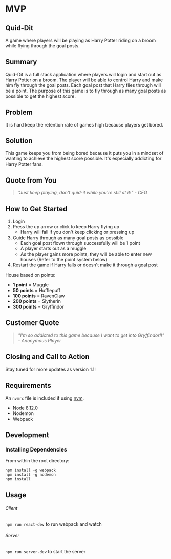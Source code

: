 # MVP #

## Quid-Dit ##

A game where players will be playing as Harry Potter riding on a broom while flying through the goal posts.

## Summary ##

Quid-Dit is a full stack application where players will login and start out as Harry Potter on a broom. The player will be able to control Harry and make him fly through the goal posts. Each goal post that Harry flies through will be a point. The purpose of this game is to fly through as many goal posts as possible to get the highest score.

## Problem ##

It is hard keep the retention rate of games high because players get bored.

## Solution ##

This game keeps you from being bored because it puts you in a mindset of wanting to achieve the highest score possible. It's especially addicting for Harry Potter fans.

## Quote from You ##
  > *"Just keep playing, don't quid-it while you're still at it!" - CEO*

## How to Get Started ##
  1) Login
  2) Press the up arrow or click to keep Harry flying up
      - Harry will fall if you don't keep clicking or pressing up
  3) Guide Harry through as many goal posts as possible
      - Each goal post flown through successfully will be 1 point
      - A player starts out as a muggle
      - As the player gains more points, they will be able to enter new houses (Refer to the point system below)
  4) Restart the game if Harry falls or doesn't make it through a goal post

  House based on points:

  - **1 point** = Muggle
  - **50 points** = Hufflepuff
  - **100 points** = RavenClaw
  - **200 points** = Slytherin
  - **300 points** = Gryffindor


## Customer Quote ##
  > *"I'm so addicted to this game because I want to get into Gryffindor!!" - Anonymous Player*

## Closing and Call to Action ##

Stay tuned for more updates as version 1.1!

## Requirements

An `nvmrc` file is included if using [nvm](https://github.com/creationix/nvm).

- Node 8.12.0
- Nodemon
- Webpack

## Development

### Installing Dependencies

From within the root directory:

```
npm install -g webpack
npm install -g nodemon
npm install
```

## Usage 

###### Client
`npm run react-dev` to run webpack and watch

###### Server
`npm run server-dev` to start the server
